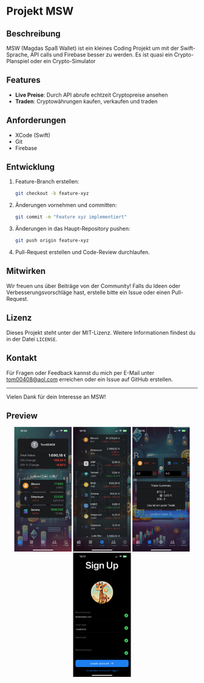 # Projekt MSW

## Beschreibung
MSW (Magdas Spaß Wallet) ist ein kleines Coding Projekt um mit der Swift-Sprache, API calls und Firebase besser zu werden. Es ist quasi ein Crypto-Planspiel oder ein Crypto-Simulator

## Features
- **Live Preise**: Durch API abrufe echtzeit Cryptopreise ansehen
- **Traden**: Cryptowährungen kaufen, verkaufen und traden



## Anforderungen
- XCode (Swift)
- Git
- Firebase

## Entwicklung
1. Feature-Branch erstellen:
   ```sh
   git checkout -b feature-xyz
   ```
2. Änderungen vornehmen und committen:
   ```sh
   git commit -m "Feature xyz implementiert"
   ```
3. Änderungen in das Haupt-Repository pushen:
   ```sh
   git push origin feature-xyz
   ```
4. Pull-Request erstellen und Code-Review durchlaufen.

## Mitwirken
Wir freuen uns über Beiträge von der Community! Falls du Ideen oder Verbesserungsvorschläge hast, erstelle bitte ein Issue oder einen Pull-Request.

## Lizenz
Dieses Projekt steht unter der MIT-Lizenz. Weitere Informationen findest du in der Datei `LICENSE`.

## Kontakt
Für Fragen oder Feedback kannst du mich per E-Mail unter tom00408@aol.com erreichen oder ein Issue auf GitHub erstellen.

---
Vielen Dank für dein Interesse an MSW!

## Preview

<p align="center">
  <img src="./Screenshots/wallet.jpeg" alt="Feed" width="30%">
  <img src="./Screenshots/coins.jpeg" alt="Feed" width="30%">
  <img src="./Screenshots/traden.jpeg" alt="Feed" width="30%">
  <img src="./Screenshots/signup.jpeg" alt="Feed" width="30%">
</p>
